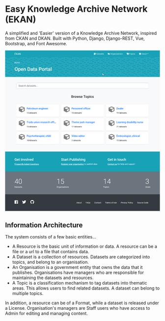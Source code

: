 # Easy Knowledge Archive Network (EKAN)
A simplified and 'Easier' version of a Knowledge Archive Network, inspired from CKAN and DKAN. Built with Python, Django, Django-REST, Vue, Bootstrap, and Font Awesome. 

![alt text](https://github.com/schajee/ekan/blob/master/web/static/images/screenshot.png "Logo Title Text 1")

## Information Architecture
The system consists of a few basic entities...
* A Resource is the basic unit of information or data. A resource can be a file or a url to a file that contains data. 
* A Dataset is a collection of resources. Datasets are categorized into topics, and belong to an organisation. 
* An Organisation is a government entity that owns the data that it publishes. Organisations have managers who are responsible for maintaining the datasets and resources. 
* A Topic is a classification mechanism to tag datasets into thematic areas. This allows users to find related datasets. A dataset can belong to multiple topics. 

In addition, a resource can be of a Format, while a dataset is released under a License. Organisation's managers are Staff users who have access to Admin for editing and managing content.
